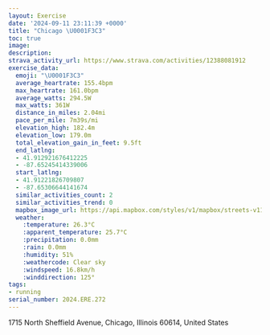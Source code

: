 ```yaml
---
layout: Exercise
date: '2024-09-11 23:11:39 +0000'
title: "Chicago \U0001F3C3"
toc: true
image:
description:
strava_activity_url: https://www.strava.com/activities/12388081912
exercise_data:
  emoji: "\U0001F3C3"
  average_heartrate: 155.4bpm
  max_heartrate: 161.0bpm
  average_watts: 294.5W
  max_watts: 361W
  distance_in_miles: 2.04mi
  pace_per_mile: 7m39s/mi
  elevation_high: 182.4m
  elevation_low: 179.0m
  total_elevation_gain_in_feet: 9.5ft
  end_latlng:
  - 41.912921676412225
  - -87.65245414339006
  start_latlng:
  - 41.91221826709807
  - -87.65306644141674
  similar_activities_count: 2
  similar_activities_trend: 0
  mapbox_image_url: https://api.mapbox.com/styles/v1/mapbox/streets-v11/static/path-5+787af2-1.0(gvx~Fd__vOJpAAb%40%40t%40Cx%40%40%5CElFBfA%40nFGvGBfAL%7CB%3FzABnAAjAYTgAp%40yGnEqBxAe%40DMDo%40d%40k%40h%40m%40VaAx%40w%40%5CgAfAkCnBiAn%40OFOBCECg%40_%40wCa%40%7BB%5BuBEe%40CyABaAIoQDgBCmA%40Ux%40wAj%40s%40fAcBv%40cAf%40e%40b%40MLMT%5BXWt%40mAHIVQhA_BrFmGzA_BbCqCTSLE%40_%40Ck%40DuAE%7DFGQCAGDUb%40),pin-s-s+e5b22e(-87.65443,41.91092),pin-s-f+89ae00(-87.65125000000005,41.91204999999998)/auto/800x800?access_token=pk.eyJ1Ijoiam9zaGJlY2ttYW4iLCJhIjoiY205eWR2aDd1MWZ6djJrbXc4a3M0bWZleiJ9.XiG9OWkNcZk2QzjJbxLB4A
  weather:
    :temperature: 26.3°C
    :apparent_temperature: 25.7°C
    :precipitation: 0.0mm
    :rain: 0.0mm
    :humidity: 51%
    :weathercode: Clear sky
    :windspeed: 16.8km/h
    :winddirection: 125°
tags:
- running
serial_number: 2024.ERE.272
---
```

1715 North Sheffield Avenue, Chicago, Illinois 60614, United States
